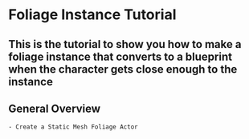 # Foliage Instance Tutorial
## This is the tutorial to show you how to make a foliage instance that converts to a blueprint when the character gets close enough to the instance

## General Overview
    - Create a Static Mesh Foliage Actor